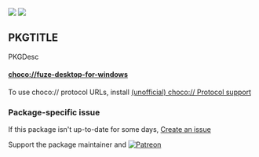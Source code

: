 [![](https://img.shields.io/chocolatey/v/fuze-desktop-for-windows?color=green&label=fuze-desktop-for-windows)](https://chocolatey.org/packages/fuze-desktop-for-windows) [![](https://img.shields.io/chocolatey/dt/fuze-desktop-for-windows)](https://chocolatey.org/packages/fuze-desktop-for-windows)

## PKGTITLE

PKGDesc

#### [choco://fuze-desktop-for-windows](choco://fuze-desktop-for-windows)
To use choco:// protocol URLs, install [(unofficial) choco:// Protocol support ](https://chocolatey.org/packages/choco-protocol-support)

### Package-specific issue
If this package isn't up-to-date for some days, [Create an issue](https://github.com/tunisiano187/Chocolatey-packages/issues/new/choose)

Support the package maintainer and [![Patreon](https://cdn.jsdelivr.net/gh/tunisiano187/Chocolatey-packages@d15c4e19c709e7148588d4523ffc6dd3cd3c7e5e/icons/patreon.png)](https://www.patreon.com/bePatron?u=39585820)
